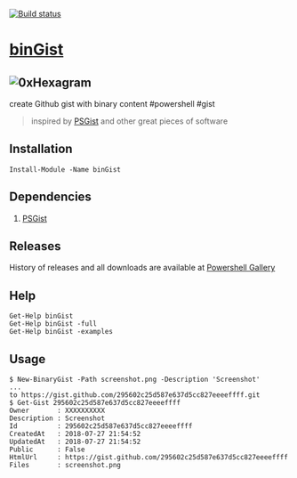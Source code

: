 [![Build status](https://ci.appveyor.com/api/projects/status/6g6mhjlm546066t1?svg=true)](https://ci.appveyor.com/project/mao/bingist)

# [binGist](https://github.com/turboBasic/binGist)


## ![0xHexagram][hexagram]

create Github gist with binary content #powershell #gist
> inspired by [PSGist]( https://github.com/dotps1/PSGist ) and other great pieces of software


## Installation

`Install-Module -Name binGist`


## Dependencies

1. [PSGist](https://github.com/dotps1/PSGist)


## Releases

History of releases and all downloads are available at [Powershell Gallery]( https://www.preview.powershellgallery.com/packages/binGist )


## Help

`Get-Help binGist`           <br>
`Get-Help binGist -full`     <br>
`Get-Help binGist -examples` <br>


## Usage

```
$ New-BinaryGist -Path screenshot.png -Description 'Screenshot'
...
to https://gist.github.com/295602c25d587e637d5cc827eeeeffff.git
$ Get-Gist 295602c25d587e637d5cc827eeeeffff
Owner       : XXXXXXXXXX
Description : Screenshot
Id          : 295602c25d587e637d5cc827eeeeffff
CreatedAt   : 2018-07-27 21:54:52
UpdatedAt   : 2018-07-27 21:54:52
Public      : False
HtmlUrl     : https://gist.github.com/295602c25d587e637d5cc827eeeeffff
Files       : screenshot.png
```

[hexagram]: https://gist.githubusercontent.com/TurboBasic/9dfd228781a46c7b7076ec56bc40d5ab/raw/03942052ba28c4dc483efcd0ebf4bfc6809ed0d0/hexagram3D.png 'hexagram of Wisdom'
